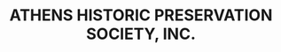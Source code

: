 ---
layout: repo
title: "ATHENS HISTORIC PRESERVATION SOCIETY, INC."
id: 16374
permalink: repos/16374/
---